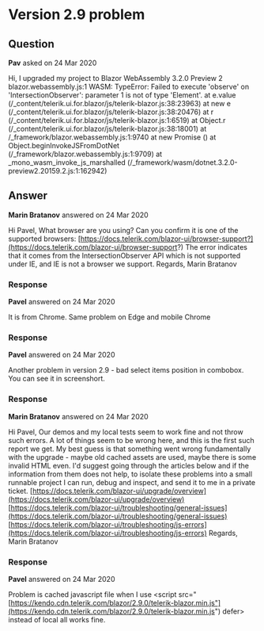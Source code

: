 # Version 2.9 problem

## Question

**Pav** asked on 24 Mar 2020

Hi, I upgraded my project to Blazor WebAssembly 3.2.0 Preview 2 blazor.webassembly.js:1 WASM: TypeError: Failed to execute 'observe' on 'IntersectionObserver': parameter 1 is not of type 'Element'. at e.value (/_content/telerik.ui.for.blazor/js/telerik-blazor.js:38:23963) at new e (/_content/telerik.ui.for.blazor/js/telerik-blazor.js:38:20476) at r (/_content/telerik.ui.for.blazor/js/telerik-blazor.js:1:6519) at Object.r (/_content/telerik.ui.for.blazor/js/telerik-blazor.js:38:18001) at /_framework/blazor.webassembly.js:1:9740 at new Promise (<anonymous>) at Object.beginInvokeJSFromDotNet (/_framework/blazor.webassembly.js:1:9709) at _mono_wasm_invoke_js_marshalled (/_framework/wasm/dotnet.3.2.0-preview2.20159.2.js:1:162942)

## Answer

**Marin Bratanov** answered on 24 Mar 2020

Hi Pavel, What browser are you using? Can you confirm it is one of the supported browsers: [https://docs.telerik.com/blazor-ui/browser-support?](https://docs.telerik.com/blazor-ui/browser-support?) The error indicates that it comes from the IntersectionObserver API which is not supported under IE, and IE is not a browser we support. Regards, Marin Bratanov

### Response

**Pavel** answered on 24 Mar 2020

It is from Chrome. Same problem on Edge and mobile Chrome

### Response

**Pavel** answered on 24 Mar 2020

Another problem in version 2.9 - bad select items position in combobox. You can see it in screenshort.

### Response

**Marin Bratanov** answered on 24 Mar 2020

Hi Pavel, Our demos and my local tests seem to work fine and not throw such errors. A lot of things seem to be wrong here, and this is the first such report we get. My best guess is that something went wrong fundamentally with the upgrade - maybe old cached assets are used, maybe there is some invalid HTML even. I'd suggest going through the articles below and if the information from them does not help, to isolate these problems into a small runnable project I can run, debug and inspect, and send it to me in a private ticket. [https://docs.telerik.com/blazor-ui/upgrade/overview](https://docs.telerik.com/blazor-ui/upgrade/overview) [https://docs.telerik.com/blazor-ui/troubleshooting/general-issues](https://docs.telerik.com/blazor-ui/troubleshooting/general-issues) [https://docs.telerik.com/blazor-ui/troubleshooting/js-errors](https://docs.telerik.com/blazor-ui/troubleshooting/js-errors) Regards, Marin Bratanov

### Response

**Pavel** answered on 24 Mar 2020

Problem is cached javascript file when I use <script src="[https://kendo.cdn.telerik.com/blazor/2.9.0/telerik-blazor.min.js"](https://kendo.cdn.telerik.com/blazor/2.9.0/telerik-blazor.min.js") defer></script> instead of local all works fine.
